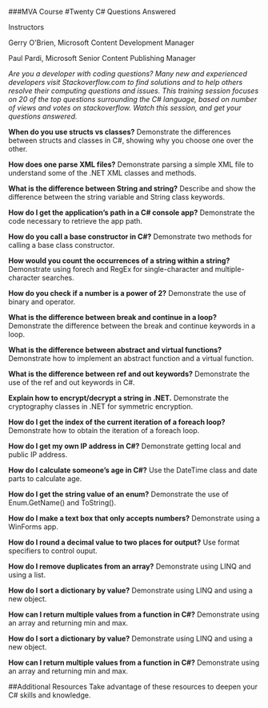 ###MVA Course
#Twenty C# Questions Answered

Instructors

Gerry O'Brien, Microsoft ​Content Development Manager

Paul Pardi, Microsoft Senior Content Publishing Manager

*Are you a developer with coding questions? Many new and experienced developers visit Stackoverflow.com to find solutions and to help others resolve their computing questions and issues. This training session focuses on 20 of the top questions surrounding the C# language, based on number of views and votes on stackoverflow. Watch this session, and get your questions answered.*

**When do you use structs vs classes?**
Demonstrate the differences between structs and classes in C#, showing why you choose one over the other.

**How does one parse XML files?**
Demonstrate parsing a simple XML file to understand some of the .NET XML classes and methods.

**What is the difference between String and string?**
Describe and show the difference between the string variable and String class keywords.

**How do I get the application’s path in a C# console app?**
Demonstrate the code necessary to retrieve the app path.

**How do you call a base constructor in C#?**
Demonstrate two methods for calling a base class constructor.

**How would you count the occurrences of a string within a string?**
Demonstrate using forech and RegEx for single-character and multiple-character searches.

**How do you check if a number is a power of 2?**
Demonstrate the use of binary and operator.

**What is the difference between break and continue in a loop?**
Demonstrate the difference between the break and continue keywords in a loop.

**What is the difference between abstract and virtual functions?**
Demonstrate how to implement an abstract function and a virtual function.

**What is the difference between ref and out keywords?**
Demonstrate the use of the ref and out keywords in C#.

**Explain how to encrypt/decrypt a string in .NET.**
Demonstrate the cryptography classes in .NET for symmetric encryption.

**How do I get the index of the current iteration of a foreach loop?**
Demonstrate how to obtain the iteration of a foreach loop.

**How do I get my own IP address in C#?**
Demonstrate getting local and public IP address.

**How do I calculate someone’s age in C#?**
Use the DateTime class and date parts to calculate age.

**How do I get the string value of an enum?**
Demonstrate the use of Enum.GetName() and ToString().

**How do I make a text box that only accepts numbers?**
Demonstrate using a WinForms app.

**How do I round a decimal value to two places for output?**
Use format specifiers to control ouput.

**How do I remove duplicates from an array?**
Demonstrate using LINQ and using a list.

**How do I sort a dictionary by value?**
Demonstrate using LINQ and using a new object.

**How can I return multiple values from a function in C#?**
Demonstrate using an array and returning min and max.

**How do I sort a dictionary by value?**
Demonstrate using LINQ and using a new object.

**How can I return multiple values from a function in C#?**
Demonstrate using an array and returning min and max.

##Additional Resources
Take advantage of these resources to deepen your C# skills and knowledge.

